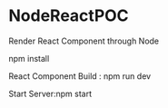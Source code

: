 # NodeReactPOC
Render React Component through Node

npm install 


React Component Build : npm run dev

Start Server:npm start
